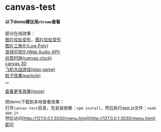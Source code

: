 # canvas-test

#### 以下demo建议用`chrome`查看<br>

部分在线效果：<br>
[图片拉扯变形](http://whxaxes.github.io/canvas-test/src/Funny-demo/transform/demo1.html)，[图片拉扯变形](http://whxaxes.github.io/canvas-test/src/Funny-demo/transform/demo2.html)<br>
[图片三角化(Low Poly)](http://whxaxes.github.io/canvas-test/src/Funny-demo/lowpoly/index.html)<br>
[音频可视化(Web Audio API)](http://whxaxes.github.io/canvas-test/src/Funny-demo/musicPlayer/index.html)<br>
[创意时钟(canvas clock)](http://whxaxes.github.io/canvas-test/src/Funny-demo/coolClock/index.html)<br>
[canvas 3D](http://whxaxes.github.io/canvas-test/src/3D-demo/3Dcubes_2.html)<br>
[飞机大战游戏(plan game)](http://whxaxes.github.io/canvas-test/src/Game-demo/planGame/index.html)<br>
[粒子效果(particle)](http://whxaxes.github.io/canvas-test/src/Particle-demo/orangutan/index.html)<br>
[...](http://whxaxes.github.io/canvas-test/menu.html)<br>

[查看更多效果(more)](http://whxaxes.github.io/canvas-test/menu.html)<br>

把demo下载到本地查看效果：<br>
打开`canvas-test`目录，先安装依赖：`npm install`，然后执行app.js文件：`node app.js`<br>
然后访问[http://127.0.0.1:3030/menu.html](http://127.0.0.1:3030/menu.html)即可

